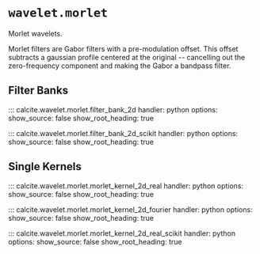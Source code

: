 # `wavelet.morlet`

Morlet wavelets.

Morlet filters are Gabor filters with a pre-modulation offset. This offset
subtracts a gaussian profile centered at the original -- cancelling out the
zero-frequency component and making the Gabor a bandpass filter.

## Filter Banks

::: calcite.wavelet.morlet.filter_bank_2d
handler: python
options:
show_source: false
show_root_heading: true

::: calcite.wavelet.morlet.filter_bank_2d_scikit
handler: python
options:
show_source: false
show_root_heading: true

## Single Kernels

::: calcite.wavelet.morlet.morlet_kernel_2d_real
handler: python
options:
show_source: false
show_root_heading: true

::: calcite.wavelet.morlet.morlet_kernel_2d_fourier
handler: python
options:
show_source: false
show_root_heading: true

::: calcite.wavelet.morlet.morlet_kernel_2d_real_scikit
handler: python
options:
show_source: false
show_root_heading: true

